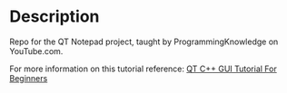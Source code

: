 # Description

Repo for the QT Notepad project, taught by ProgrammingKnowledge on YouTube.com.

For more information on this tutorial reference: [QT C++ GUI Tutorial For Beginners](https://youtube.com/playlist?list=PLS1QulWo1RIZiBcTr5urECberTITj7gjA)
